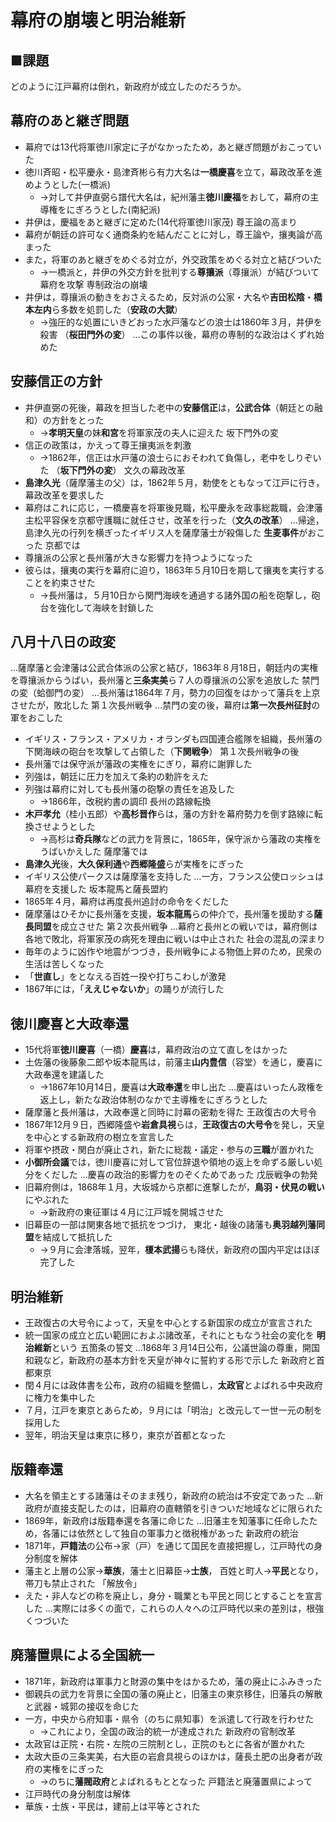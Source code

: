 # 幕府の崩壊と明治維新

## ■課題
どのように江戸幕府は倒れ，新政府が成立したのだろうか。

## 幕府のあと継ぎ問題
- 幕府では13代将軍徳川家定に子がなかったため，あと継ぎ問題がおこっていた
- 徳川斉昭・松平慶永・島津斉彬ら有力大名は**一橋慶喜**を立て，幕政改革を進めようとした(一橋派)
	- →対して井伊直弼ら譜代大名は，紀州藩主**徳川慶福**をおして，幕府の主導権をにぎろうとした(南紀派)
- 井伊は，慶福をあと継ぎに定めた(14代将軍徳川家茂)
尊王論の高まり
- 幕府が朝廷の許可なく通商条約を結んだことに対し，尊王論や，攘夷論が高まった
- また，将軍のあと継ぎをめぐる対立が，外交政策をめぐる対立と結びついた
    - →一橋派と，井伊の外交方針を批判する**尊攘派**（尊攘派）が結びついて幕府を攻撃
専制政治の崩壊
- 井伊は，尊攘派の動きをおさえるため，反対派の公家・大名や**吉田松陰**・**橋本左内**ら多数を処罰した（**安政の大獄**）
	- →強圧的な処置にいきどおった水戸藩などの浪士は1860年３月，井伊を殺害
（**桜田門外の変**）
…この事件以後，幕府の専制的な政治はくずれ始めた

## 安藤信正の方針
- 井伊直弼の死後，幕政を担当した老中の**安藤信正**は，**公武合体**（朝廷との融和）の方針をとった
	- →**孝明天皇**の妹**和宮**を将軍家茂の夫人に迎えた
坂下門外の変
- 信正の政策は，かえって尊王攘夷派を刺激
	- →1862年，信正は水戸藩の浪士らにおそわれて負傷し，老中をしりぞいた
（**坂下門外の変**）
文久の幕政改革
- **島津久光**（薩摩藩主の父）は，1862年５月，勅使をともなって江戸に行き，幕政改革を要求した
- 幕府はこれに応じ，一橋慶喜を将軍後見職，松平慶永を政事総裁職，会津藩主松平容保を京都守護職に就任させ，改革を行った（**文久の改革**）
…帰途，島津久光の行列を横ぎったイギリス人を薩摩藩士が殺傷した
**生麦事件**がおこった
京都では
- 尊攘派の公家と長州藩が大きな影響力を持つようになった
- 彼らは，攘夷の実行を幕府に迫り，1863年５月10日を期して攘夷を実行することを約束させた
	- →長州藩は，５月10日から関門海峡を通過する諸外国の船を砲撃し，砲台を強化して海峡を封鎖した

## 八月十八日の政変
…薩摩藩と会津藩は公武合体派の公家と結び，1863年８月18日，朝廷内の実権を尊攘派からうばい，長州藩と**三条実美**ら７人の尊攘派の公家を追放した
禁門の変（蛤御門の変）
…長州藩は1864年７月，勢力の回復をはかって藩兵を上京させたが，敗北した
第１次長州戦争
…禁門の変の後，幕府は**第一次長州征討**の軍をおこした
- イギリス・フランス・アメリカ・オランダも四国連合艦隊を組織，長州藩の下関海峡の砲台を攻撃して占領した（**下関戦争**）
第１次長州戦争の後
- 長州藩では保守派が藩政の実権をにぎり，幕府に謝罪した
- 列強は，朝廷に圧力を加えて条約の勅許をえた
- 列強は幕府に対しても長州藩の砲撃の責任を追及した
	- →1866年，改税約書の調印
長州の路線転換
- **木戸孝允**（桂小五郎）や**高杉晋作**らは，藩の方針を幕府勢力を倒す路線に転換させようとした
	- →高杉は**奇兵隊**などの武力を背景に，1865年，保守派から藩政の実権をうばいかえした
薩摩藩では
- **島津久光**後，**大久保利通**や**西郷隆盛**らが実権をにぎった
- イギリス公使パークスは薩摩藩を支持した
…一方，フランス公使ロッシュは幕府を支援した
坂本龍馬と薩長盟約
- 1865年４月，幕府は再度長州追討の命令をくだした
- 薩摩藩はひそかに長州藩を支援，**坂本龍馬**らの仲介で，長州藩を援助する**薩長同盟**を成立させた
第２次長州戦争
…幕府と長州との戦いでは，幕府側は各地で敗北，将軍家茂の病死を理由に戦いは中止された
社会の混乱の深まり
- 毎年のように凶作や地震がつづき，長州戦争による物価上昇のため，民衆の生活は苦しくなった
- 「**世直し**」をとなえる百姓一揆や打ちこわしが激発
- 1867年には，「**ええじゃないか**」の踊りが流行した

## 徳川慶喜と大政奉還
- 15代将軍**徳川慶喜**（一橋）**慶喜**は，幕府政治の立て直しをはかった
- 土佐藩の後藤象二郎や坂本龍馬は，前藩主**山内豊信**（容堂）を通じ，慶喜に大政奉還を建議した
	- →1867年10月14日，慶喜は**大政奉還**を申し出た
…慶喜はいったん政権を返上し，新たな政治体制のなかで主導権をにぎろうとした
- 薩摩藩と長州藩は，大政奉還と同時に討幕の密勅を得た
王政復古の大号令
- 1867年12月９日，西郷隆盛や**岩倉具視**らは，**王政復古の大号令**を発し，天皇を中心とする新政府の樹立を宣言した
- 将軍や摂政・関白が廃止され，新たに総裁・議定・参与の**三職**が置かれた
- **小御所会議**では，徳川慶喜に対して官位辞退や領地の返上を命ずる厳しい処分をくだした
…慶喜の政治的影響力をのぞくためであった
戊辰戦争の勃発
- 旧幕府側は，1868年１月，大坂城から京都に進撃したが，**鳥羽・伏見の戦い**にやぶれた
	- →新政府の東征軍は４月に江戸城を開城させた
- 旧幕臣の一部は関東各地で抵抗をつづけ，
東北・越後の諸藩も**奥羽越列藩同盟**を結成して抵抗した
	- →９月に会津落城，翌年，**榎本武揚**らも降伏，新政府の国内平定はほぼ完了した

## 明治維新
- 王政復古の大号令によって，天皇を中心とする新国家の成立が宣言された
- 統一国家の成立と広い範囲におよぶ諸改革，それにともなう社会の変化を
**明治維新**という
五箇条の誓文
…1868年３月14日公布，公議世論の尊重，開国和親など，新政府の基本方針を天皇が神々に誓約する形で示した
新政府と首都東京
- 閏４月には政体書を公布，政府の組織を整備し，**太政官**とよばれる中央政府に権力を集中した
- ７月，江戸を東京とあらため，９月には「明治」と改元して一世一元の制を採用した
- 翌年，明治天皇は東京に移り，東京が首都となった

## 版籍奉還
- 大名を領主とする諸藩はそのまま残り，新政府の統治は不安定であった
…新政府が直接支配したのは，旧幕府の直轄領を引きついだ地域などに限られた
- 1869年，新政府は版籍奉還を各藩に命じた
…旧藩主を知藩事に任命したため，各藩には依然として独自の軍事力と徴税権があった
新政府の統治
- 1871年，**戸籍法**の公布→家（戸）を通じて国民を直接把握し，江戸時代の身分制度を解体
- 藩主と上層の公家→**華族**，藩士と旧幕臣→**士族**，
百姓と町人→**平民**となり，帯刀も禁止された
「解放令」
- えた・非人などの称を廃止し，身分・職業とも平民と同じとすることを宣言した
…実際には多くの面で，これらの人々への江戸時代以来の差別は，根強くつづいた

## 廃藩置県による全国統一
- 1871年，新政府は軍事力と財源の集中をはかるため，藩の廃止にふみきった
- 御親兵の武力を背景に全国の藩の廃止と，旧藩主の東京移住，旧藩兵の解散と武器・城郭の接収を命じた
- 一方，中央から府知事・県令（のちに県知事）を派遣して行政を行わせた
	- →これにより，全国の政治的統一が達成された
新政府の官制改革
- 太政官は正院・右院・左院の三院制とし，正院のもとに各省が置かれた
- 太政大臣の三条実美，右大臣の岩倉具視らのほかは，薩長土肥の出身者が政府の実権をにぎった
	- →のちに**藩閥政府**とよばれるもととなった
戸籍法と廃藩置県によって
- 江戸時代の身分制度は解体
- 華族・士族・平民は，建前上は平等とされた